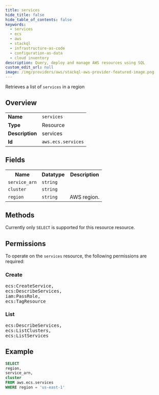 ```yaml
---
title: services
hide_title: false
hide_table_of_contents: false
keywords:
  - services
  - ecs
  - aws
  - stackql
  - infrastructure-as-code
  - configuration-as-data
  - cloud inventory
description: Query, deploy and manage AWS resources using SQL
custom_edit_url: null
image: /img/providers/aws/stackql-aws-provider-featured-image.png
---
```

Retrieves a list of <code>services</code> in a region

## Overview
<table><tbody>
<tr><td><b>Name</b></td><td><code>services</code></td></tr>
<tr><td><b>Type</b></td><td>Resource</td></tr>
<tr><td><b>Description</b></td><td>services</td></tr>
<tr><td><b>Id</b></td><td><code>aws.ecs.services</code></td></tr>
</tbody></table>

## Fields
<table><tbody>
<tr><th>Name</th><th>Datatype</th><th>Description</th></tr>
<tr><td><code>service_arn</code></td><td><code>string</code></td><td></td></tr>
<tr><td><code>cluster</code></td><td><code>string</code></td><td></td></tr>
<tr><td><code>region</code></td><td><code>string</code></td><td>AWS region.</td></tr>

</tbody></table>

## Methods
Currently only <code>SELECT</code> is supported for this resource resource.

## Permissions

To operate on the <code>services</code> resource, the following permissions are required:

### Create
<pre>
ecs:CreateService,
ecs:DescribeServices,
iam:PassRole,
ecs:TagResource</pre>

### List
<pre>
ecs:DescribeServices,
ecs:ListClusters,
ecs:ListServices</pre>


## Example
```sql
SELECT
region,
service_arn,
cluster
FROM aws.ecs.services
WHERE region = 'us-east-1'
```
